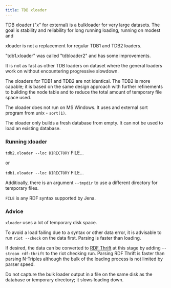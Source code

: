```yaml
---
title: TDB xloader
---
```


TDB xloader ("x" for external) is a bulkloader for very large datasets. The goal
is stability and reliability for long running loading, running on modest and

xloader is not a replacement for regular TDB1 and TDB2 loaders.

"tdb1.xloader" was called "tdbloader2" and has some improvements.

It is not as fast as other TDB loaders on dataset where the general loaders work
on without encountering progressive slowdown.

The xloaders for TDB1 and TDB2 are not identical. The TDB2 is more capable; it
is based on the same design approach with further refinements to building the
node table and to reduce the total amount of temporary file space used.

The xloader does not run on MS Windows. It uses and external sort program from
unix - `sort(1)`.

The xloader only builds a fresh database from empty.
It can not be used to load an existing database.

### Running xloader

`tdb2.xloader --loc DIRECTORY` FILE...

or

`tdb1.xloader --loc DIRECTORY` FILE...

Additioally, there is an argument `--tmpdir` to use a different directory for
temporary files.

`FILE` is any RDF syntax supported by Jena.

### Advice

`xloader` uses a lot of temporary disk space. 

To avoid a load failing due to a syntax or other data error, it is advisable to
run `riot --check` on the data first. Parsing is faster than loading.

If desired, the data can be converted to [RDF Thrift](../io/rdf-binary.html) at
this stage by adding `--stream rdf-thrift` to the riot checking run.
Parsing RDF Thrift is faster than parsing N-Triples although the bulk of the loading process is not limited by parser speed.


Do not capture the bulk loader output in a file on the same disk as the database
or temporary directory; it slows loading down.

